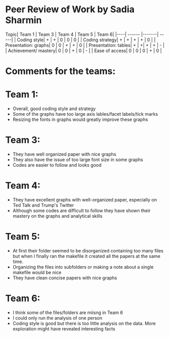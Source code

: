 ﻿# Peer Review of Work by Sadia Sharmin

Topic| Team 1  | Team 3  | Team 4 | Team 5 | Team 6|
|----| ------ |-------| -----|
| Coding style| + | + | 0 | 0 | 0 |
| Coding strategy| +  | + |  + | + | 0 |
| Presentation: graphs| 0 | 0 | + | + | 0 |
| Presentation: tables| + | +| + | + | - |
| Achievement/ mastery| 0 | 0 | + | 0 | - |
| Ease of access| 0 | 0 | 0 | + | 0 |


# Comments for the teams:

Team 1:
======
- Overall, good coding style and strategy
- Some of the graphs have too large axis lables/facet labels/tick marks
- Resizing the fonts in graphs would greatly improve these graphs

Team 3:
======
- They have well organized paper with nice graphs
- They also have the issue of too large font size in some graphs
- Codes are easier to follow and looks good

Team 4:
======
- They have excellent graphs with well-organized paper, especially on Ted Talk and Trump's Twitter 
- Although some codes are difficult to follow they have shown their mastery on the graphs and analytical skills

Team 5:
======
- At first their folder seemed to be disorganized containing too many files but when I finally ran the makefile it created all the papers at the same time.
- Organizing the files into subfolders or making a note about a single makefile would be nice
- They have clean concise papers with nice graphs

Team 6:
======
- I think some of the files/folders are miisng in Team 6
- I could only run the analysis of one person
- Coding style is good but there is too little analysis on the data. More exploration might have revealed interesting facts

